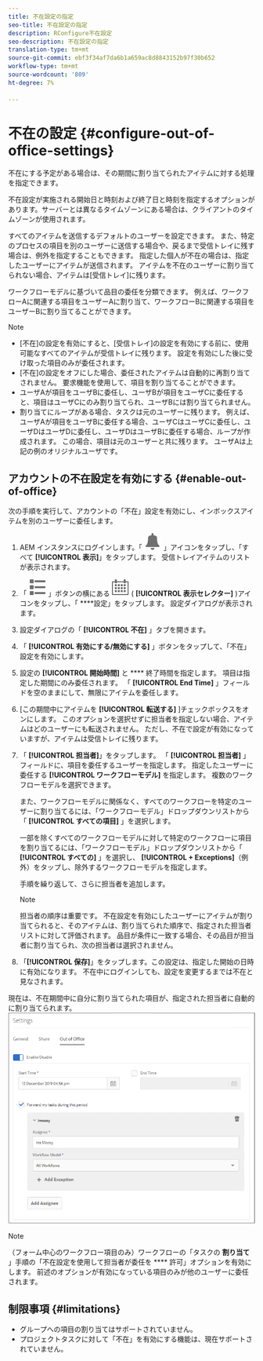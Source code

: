 ```yaml
---
title: 不在設定の指定
seo-title: 不在設定の指定
description: RConfigure不在設定
seo-description: 不在設定の指定
translation-type: tm+mt
source-git-commit: ebf3f34af7da6b1a659ac8d8843152b97f30b652
workflow-type: tm+mt
source-wordcount: '809'
ht-degree: 7%

---
```




# 不在の設定 {#configure-out-of-office-settings}

不在にする予定がある場合は、その期間に割り当てられたアイテムに対する処理を指定できます。

不在設定が実施される開始日と時刻および終了日と時刻を指定するオプションがあります。サーバーとは異なるタイムゾーンにある場合は、クライアントのタイムゾーンが使用されます。

すべてのアイテムを送信するデフォルトのユーザーを設定できます。 また、特定のプロセスの項目を別のユーザーに送信する場合や、戻るまで受信トレイに残す場合は、例外を指定することもできます。 指定した個人が不在の場合は、指定したユーザーにアイテムが送信されます。 アイテムを不在のユーザーに割り当てられない場合、アイテムは[受信トレイ]に残ります。

ワークフローモデルに基づいて品目の委任を分類できます。 例えば、ワークフローAに関連する項目をユーザーAに割り当て、ワークフローBに関連する項目をユーザーBに割り当てることができます。


>[!NOTE]
>
>* [不在]の設定を有効にすると、[受信トレイ]の設定を有効にする前に、使用可能なすべてのアイテムが受信トレイに残ります。 設定を有効にした後に受け取った項目のみが委任されます。
>* [不在]の設定をオフにした場合、委任されたアイテムは自動的に再割り当てされません。 要求機能を使用して、項目を割り当てることができます。
>* ユーザAが項目をユーザBに委任し、ユーザBが項目をユーザCに委任すると、項目はユーザCにのみ割り当てられ、ユーザBには割り当てられません。
>* 割り当てにループがある場合、タスクは元のユーザーに残ります。 例えば、ユーザAが項目をユーザBに委任する場合、ユーザCはユーザCに委任し、ユーザDはユーザDに委任し、ユーザDはユーザBに委任する場合、ループが作成されます。 この場合、項目は元のユーザーと共に残ります。 ユーザAは上記の例のオリジナルユーザです。


## アカウントの不在設定を有効にする {#enable-out-of-office}

次の手順を実行して、アカウントの「不在」設定を有効にし、インボックスアイテムを別のユーザーに委任します。

1. AEM インスタンスにログインします。「 ![インボックス](assets/bell.svg) 」アイコンをタップし、「すべて **[!UICONTROL 表示]**」をタップします。 受信トレイアイテムのリストが表示されます。
1. 「 ![作成](assets/viewlist.svg) 」ボタンの横にある ![表示セレクター](assets/calendar.svg) ( **[!UICONTROL 表示セレクター]** )アイコンをタップし、「 ****&#x200B;設定」をタップします。 設定ダイアログが表示されます。
1. 設定ダイアログの「 **[!UICONTROL 不在]** 」タブを開きます。
1. 「 **[!UICONTROL 有効にする/無効にする]** 」ボタンをタップして、「不在」設定を有効にします。
1. 設定の **[!UICONTROL 開始時間]** と **** 終了時間を指定します。 項目は指定した期間にのみ委任されます。 「 **[!UICONTROL End Time]** 」フィールドを空のままにして、無限にアイテムを委任します。
1. [この期間中にアイテムを **[!UICONTROL 転送する]** ]チェックボックスをオンにします。 このオプションを選択せずに担当者を指定しない場合、アイテムはどのユーザーにも転送されません。 ただし、不在で設定が有効になっていますが、アイテムは受信トレイに残ります。
1. 「 **[!UICONTROL 担当者]**」をタップします。 「 **[!UICONTROL 担当者]** 」フィールドに、項目を委任するユーザーを指定します。 指定したユーザーに委任する **[!UICONTROL ワークフローモデル]** を指定します。 複数のワークフローモデルを選択できます。

   また、ワークフローモデルに関係なく、すべてのワークフローを特定のユーザーに割り当てるには、「ワークフローモデル」ドロップダウンリストから「 **[!UICONTROL すべての項目]** 」を選択します。 <br>

   一部を除くすべてのワークフローモデルに対して特定のワークフローに項目を割り当てるには、「ワークフローモデル」ドロップダウンリストから「 **[!UICONTROL すべての]** 」を選択し、 **[!UICONTROL + Exceptions]**（例外）をタップし、除外するワークフローモデルを指定します。
   <br>

   手順を繰り返して、さらに担当者を追加します。 <br>

   >[!NOTE]
   >
   >担当者の順序は重要です。 不在設定を有効にしたユーザーにアイテムが割り当てられると、そのアイテムは、割り当てられた順序で、指定された担当者リストに対して評価されます。 品目が条件に一致する場合、その品目が担当者に割り当てられ、次の担当者は選択されません。

1. 「**[!UICONTROL 保存]**」をタップします。この設定は、指定した開始の日時に有効になります。 不在中にログインしても、設定を変更するまでは不在と見なされます。

現在は、不在期間中に自分に割り当てられた項目が、指定された担当者に自動的に割り当てられます。
![不在](assets/out-of-office.png)

>[!NOTE]
>
>（フォーム中心のワークフロー項目のみ）ワークフローの「タスクの **割り当て** 」手順の「不在設定を使用して担当者が委任を **** 許可」オプションを有効にします。 前述のオプションが有効になっている項目のみが他のユーザーに委任されます。

## 制限事項 {#limitations}

* グループへの項目の割り当てはサポートされていません。
* プロジェクトタスクに対して「不在」を有効にする機能は、現在サポートされていません。
